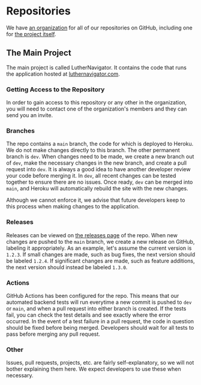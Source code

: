 # Repositories

We have [an organization](https://github.com/LutherNavigator) for all of our repositories on GitHub, including one for [the project itself](https://github.com/LutherNavigator/LutherNavigator).

## The Main Project

The main project is called LutherNavigator. It contains the code that runs the application hosted at [luthernavigator.com](https://www.luthernavigator.com/).

### Getting Access to the Repository

In order to gain access to this repository or any other in the organization, you will need to contact one of the organization's members and they can send you an invite.

### Branches

The repo contains a `main` branch, the code for which is deployed to Heroku. We do not make changes directly to this branch. The other permanent branch is `dev`. When changes need to be made, we create a new branch out of `dev`, make the necessary changes in the new branch, and create a pull request into `dev`. It is always a good idea to have another developer review your code before merging it. In `dev`, all recent changes can be tested together to ensure there are no issues. Once ready, `dev` can be merged into `main`, and Heroku will automatically rebuild the site with the new changes.

Although we cannot enforce it, we advise that future developers keep to this process when making changes to the application.

### Releases

Releases can be viewed on [the releases page](https://github.com/LutherNavigator/LutherNavigator/releases) of the repo. When new changes are pushed to the `main` branch, we create a new release on GitHub, labeling it appropriately. As an example, let's assume the current version is `1.2.3`. If small changes are made, such as bug fixes, the next version should be labeled `1.2.4`. If significant changes are made, such as feature additions, the next version should instead be labeled `1.3.0`.

### Actions

GitHub Actions has been configured for the repo. This means that our automated backend tests will run everytime a new commit is pushed to `dev` or `main`, and when a pull request into either branch is created. If the tests fail, you can check the test details and see exactly where the error occurred. In the event of a test failure in a pull request, the code in question should be fixed before being merged. Developers should wait for all tests to pass before merging any pull request.

### Other

Issues, pull requests, projects, etc. are fairly self-explanatory, so we will not bother explaining them here. We expect developers to use these when necessary.
